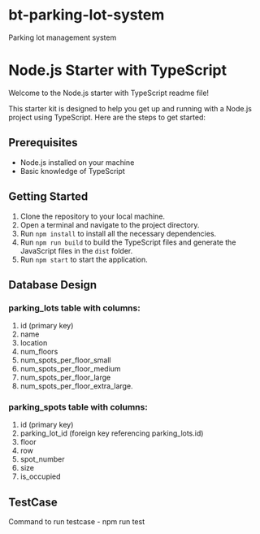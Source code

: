 # bt-parking-lot-system

Parking lot management system

# Node.js Starter with TypeScript

Welcome to the Node.js starter with TypeScript readme file!

This starter kit is designed to help you get up and running with a Node.js project using TypeScript. Here are the steps to get started:

## Prerequisites

- Node.js installed on your machine
- Basic knowledge of TypeScript

## Getting Started

1. Clone the repository to your local machine.
2. Open a terminal and navigate to the project directory.
3. Run `npm install` to install all the necessary dependencies.
4. Run `npm run build` to build the TypeScript files and generate the JavaScript files in the `dist` folder.
5. Run `npm start` to start the application.

## Database Design

### parking_lots table with columns:

1. id (primary key)
2. name
3. location
4. num_floors
5. num_spots_per_floor_small
6. num_spots_per_floor_medium
7. num_spots_per_floor_large
8. num_spots_per_floor_extra_large.

### parking_spots table with columns:

1. id (primary key)
2. parking_lot_id (foreign key referencing parking_lots.id)
3. floor
4. row
5. spot_number
6. size
7. is_occupied

## TestCase

Command to run testcase - npm run test
